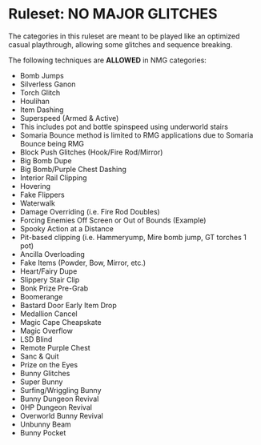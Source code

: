 # Ruleset: NO MAJOR GLITCHES

The categories in this ruleset are meant to be played like an optimized casual playthrough, allowing some glitches and sequence breaking.

The following techniques are **ALLOWED** in NMG categories:

- Bomb Jumps
- Silverless Ganon
- Torch Glitch
- Houlihan
- Item Dashing
- Superspeed (Armed & Active)
- This includes pot and bottle spinspeed using underworld stairs
- Somaria Bounce method is limited to RMG applications due to Somaria Bounce being RMG
- Block Push Glitches (Hook/Fire Rod/Mirror)
- Big Bomb Dupe
- Big Bomb/Purple Chest Dashing
- Interior Rail Clipping
- Hovering
- Fake Flippers
- Waterwalk
- Damage Overriding (i.e. Fire Rod Doubles)
- Forcing Enemies Off Screen or Out of Bounds (Example)
- Spooky Action at a Distance
- Pit-based clipping (i.e. Hammeryump, Mire bomb jump, GT torches 1 pot)
- Ancilla Overloading
- Fake Items (Powder, Bow, Mirror, etc.)
- Heart/Fairy Dupe
- Slippery Stair Clip
- Bonk Prize Pre-Grab
- Boomerange
- Bastard Door Early Item Drop
- Medallion Cancel
- Magic Cape Cheapskate
- Magic Overflow
- LSD Blind
- Remote Purple Chest
- Sanc & Quit
- Prize on the Eyes
- Bunny Glitches
- Super Bunny
- Surfing/Wriggling Bunny
- Bunny Dungeon Revival
- 0HP Dungeon Revival
- Overworld Bunny Revival
- Unbunny Beam
- Bunny Pocket
